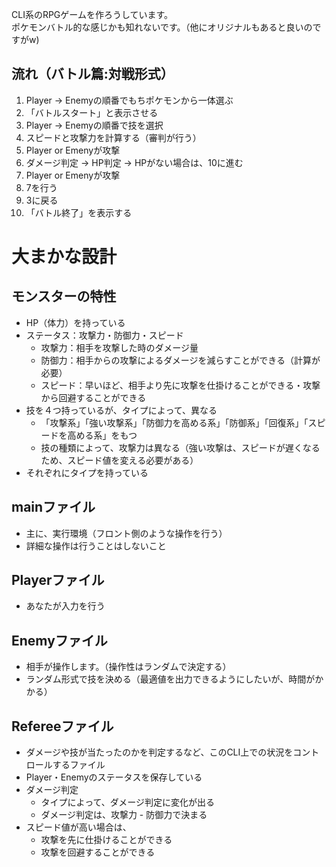 CLI系のRPGゲームを作ろうしています。<br>
ポケモンバトル的な感じかも知れないです。（他にオリジナルもあると良いのですがw)


## 流れ（バトル篇:対戦形式）
1. Player -> Enemyの順番でもちポケモンから一体選ぶ
2. 「バトルスタート」と表示させる
3. Player -> Enemyの順番で技を選択
4. スピードと攻撃力を計算する（審判が行う）
5. Player or Emenyが攻撃
6. ダメージ判定 -> HP判定 -> HPがない場合は、10に進む
7. Player or Emenyが攻撃
8. 7を行う
9. 3に戻る
10. 「バトル終了」を表示する

# 大まかな設計

## モンスターの特性
- HP（体力）を持っている
- ステータス：攻撃力・防御力・スピード
  - 攻撃力：相手を攻撃した時のダメージ量
  - 防御力：相手からの攻撃によるダメージを減らすことができる（計算が必要）
  - スピード：早いほど、相手より先に攻撃を仕掛けることができる・攻撃から回避することができる
- 技を４つ持っているが、タイプによって、異なる
  - 「攻撃系」「強い攻撃系」「防御力を高める系」「防御系」「回復系」「スピードを高める系」をもつ
  - 技の種類によって、攻撃力は異なる（強い攻撃は、スピードが遅くなるため、スピード値を変える必要がある）
- それぞれにタイプを持っている

## mainファイル
- 主に、実行環境（フロント側のような操作を行う）
- 詳細な操作は行うことはしないこと

## Playerファイル
- あなたが入力を行う

## Enemyファイル
- 相手が操作します。（操作性はランダムで決定する）
- ランダム形式で技を決める（最適値を出力できるようにしたいが、時間がかかる）

## Refereeファイル
- ダメージや技が当たったのかを判定するなど、このCLI上での状況をコントロールするファイル
- Player・Enemyのステータスを保存している
- ダメージ判定
  - タイプによって、ダメージ判定に変化が出る
  - ダメージ判定は、攻撃力 - 防御力で決まる
- スピード値が高い場合は、
  - 攻撃を先に仕掛けることができる
  - 攻撃を回避することができる



